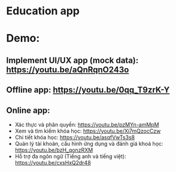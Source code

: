 # Education app

# Demo:
 ## Implement UI/UX app (mock data): https://youtu.be/aQnRqnO243o
 ## Offline app: https://youtu.be/0qq_T9zrK-Y
 ## Online app:
 * Xác thực và phân quyền: https://youtu.be/pzMYn-amMpM 
 * Xem và tìm kiếm khóa học: https://youtu.be/Xi7mQzocCzw 
 * Chi tiết khóa học: https://youtu.be/asqfVwTs3s8 
 * Quản lý tài khoản, cấu hình ứng dụng và đánh giá khoá học: https://youtu.be/bzH_qonzRXM 
 * Hỗ trợ đa ngôn ngữ (Tiếng anh và tiếng việt): https://youtu.be/cxsHxQ2dr48 


